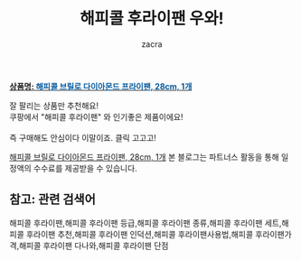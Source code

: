 ﻿---
layout: post
title:  "해피콜 후라이팬 우와!"
author: zacra
categories: [ 아이템 ]
tags: [해피콜 후라이팬,해피콜 후라이팬 등급,해피콜 후라이팬 종류,해피콜 후라이팬 세트,해피콜 후라이팬 추천,해피콜 후라이팬 인덕션,해피콜 후라이팬사용법,해피콜 후라이팬가격,해피콜 후라이팬 다나와,해피콜 후라이팬 단점]
image: https://static.coupangcdn.com/image/product/image/vendoritem/2019/10/04/5305364855/fe213d42-c94e-4c6e-8f36-3c4b9a536b79.jpg 
description: "쿠팡에서 해피콜 후라이팬 관련 상품으로 가장 잘팔리는 제품 중 하나라는 사실!!."
rating: 4.5
---

<a href="https://link.coupang.com/re/AFFSDP?lptag=AF8407795&pageKey=294234932&itemId=928513840&vendorItemId=5578127183&traceid=V0-153-d3e691d85ef3cc4d"><b>상품명: <font color='#01579B'>해피콜 브릴로 다이아몬드 프라이팬, 28cm, 1개</font></b></a>

잘 팔리는 상품만 추천해요!<br/>
쿠팡에서 "해피콜 후라이팬" 와 인기좋은 제품이에요!<br/><br/>
즉 구매해도 안심이다 이말이죠. 클릭 고고고! <br/>



<a href="https://link.coupang.com/re/AFFSDP?lptag=AF8407795&pageKey=294234932&itemId=928513840&vendorItemId=5578127183&traceid=V0-153-d3e691d85ef3cc4d">해피콜 브릴로 다이아몬드 프라이팬, 28cm, 1개</a>
본 블로그는 파트너스 활동을 통해 일정액의 수수료를 제공받을 수 있습니다.

## 참고: 관련 검색어    
해피콜 후라이팬,해피콜 후라이팬 등급,해피콜 후라이팬 종류,해피콜 후라이팬 세트,해피콜 후라이팬 추천,해피콜 후라이팬 인덕션,해피콜 후라이팬사용법,해피콜 후라이팬가격,해피콜 후라이팬 다나와,해피콜 후라이팬 단점